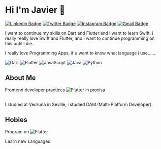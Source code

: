 #  Hi I'm Javier 👋
 
 
[![Linkedin Badge](https://img.shields.io/badge/-javi-blue?style=flat&logo=Linkedin&logoColor=white&link=https://www.linkedin.com/in/jlim/)](https://www.linkedin.com/in/javier-mena-bernal-carranza-b15a15211/)
[![Twitter Badge](https://img.shields.io/badge/-@jmaxgamerpro-1ca0f1?style=flat&labelColor=1ca0f1&logo=twitter&logoColor=white&link=https://twitter.com/_jesslim)](https://twitter.com/jmaxgamerpro)
[![Instagram Badge](https://img.shields.io/badge/-@javimbc-purple?style=flat&logo=instagram&logoColor=white&link=https://instagram.com/_jessicaalim/)](https://instagram.com/javimbc02)
[![Gmail Badge](https://img.shields.io/badge/-menajavier-c14438?style=flat&logo=Gmail&logoColor=white&link=mailto:jessicalim813@gmail.com)](mailto:menajavier2002@gmail.com)

I want to continue my skills on Dart and Flutter and i want to learn Swift, i really really love Swift and Flutter, and i want to continue programming on this until i die.

I really love Programming Apps, if u want to know what language i use.......

![Dart](https://img.shields.io/badge/dart-%230175C2.svg?style=for-the-badge&logo=dart&logoColor=white)
![Flutter](https://img.shields.io/badge/Flutter-%2302569B.svg?style=for-the-badge&logo=Flutter&logoColor=white)
![JavaScript](https://img.shields.io/badge/javascript-%23323330.svg?style=for-the-badge&logo=javascript&logoColor=%23F7DF1E)
![Java](https://img.shields.io/badge/java-%230175C2.svg?style=for-the-badge&logo=Java&logoColor=orange)
![Python](https://img.shields.io/badge/python-%230175C2.svg?style=for-the-badge&logo=python&logoColor=green)

## About Me

Frontend developer practices ![Flutter](https://img.shields.io/badge/Flutter-%2302569B.svg?style=for-the-badge&logo=Flutter&logoColor=white) in procisa
<br><br>

I studied at Vedruna in Seville, i studied DAM (Multi-Platform Developer).

## Hobies

Program on ![Flutter](https://img.shields.io/badge/Flutter-%2302569B.svg?style=for-the-badge&logo=Flutter&logoColor=white) 

Learn new Languages



